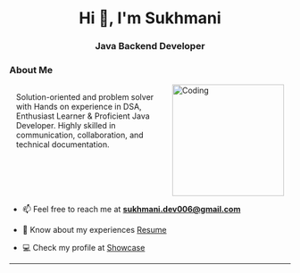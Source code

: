<h1 align="center">Hi 👋, I'm Sukhmani</h1>
<h3 align="center">Java Backend Developer</h3>
<h3 align="left">About Me</h3>
<div style="display: flex; justify-content: space-around;" >
 <p align="left" style="width: 50%;">Solution-oriented and problem solver with Hands on experience in DSA, Enthusiast Learner & Proficient Java Developer. Highly skilled in communication, collaboration, and technical documentation.
 </p>
 <img  align="right" alt="Coding" width="200" src="https://mir-s3-cdn-cf.behance.net/project_modules/disp/601014116770475.6068beff4640a.gif">
</div>



- 📫 Feel free to reach me at **sukhmani.dev006@gmail.com**

- 📄 Know about my experiences [Resume](https://drive.google.com/file/d/1afOpQjB5osRF2zHYUlH-SkX5fv5vnXol/view?usp=sharing)

- 💻 Check my profile at [Showcase](https://www.showwcase.com/sukhmani-kaur)
<hr>



